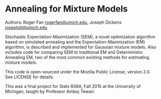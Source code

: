 Annealing for Mixture Models
============================
Authors:
Roger Fan <rogerfan@umich.edu>,
Joseph Dickens <josephdi@umich.edu>

Stochastic Expectation-Maximization (SEM), a novel optimization algorithm based on simulated annealing and the Expectation-Maximization (EM) algorithm, is described and implemented for Gaussian mixture models. Also includes code for comparing SEM to traditional EM and Deterministic Annealing EM, two of the most common existing methods for estimating mixture models.

This code is open-sourced under the Mozilla Public License, version 2.0. See LICENSE for details.

This was a final project for Stats 608A, Fall 2015 at the University of Michigan, taught by Professor Ambuj Tewari.

